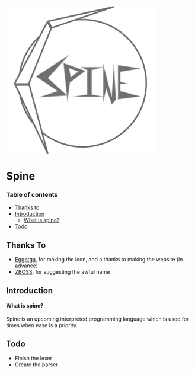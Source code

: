 
<img src="https://github.com/maytees/Spine/blob/master/icon.svg">

# Spine

### Table of contents
- [Thanks to](#thanks-to)
- [Introduction](#introduction)
  - [What is spine?](#what-is-spine)
- [Todo](#todo)

## Thanks To
- [Eggerga](https://github.com/developer-egg), for making the icon, and a thanks to making the website (in advance)
- [ZBOSS](https://github.com/ZB0SS), for suggesting the awful name

## Introduction

#### What is spine?
Spine is an upcoming interpreted programming language which is used for times when ease is a priority.

## Todo
- Finish the lexer
- Create the parser
